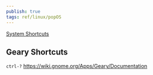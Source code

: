 ```yaml
---
publish: true
tags: ref/linux/popOS
---
```

[System Shortcuts](https://support.system76.com/articles/pop-keyboard-shortcuts)

## Geary Shortcuts
`ctrl-?`
https://wiki.gnome.org/Apps/Geary/Documentation


